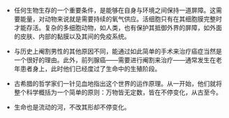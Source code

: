 - 任何生物生存的一个重要条件，是能够在自身与环境之间保持一道屏障。这需要能量，对动物来说就是需要持续的氧气供应。活细胞只有在其细胞膜完整时才能存活。复杂的多细胞动物，如人类，也有保护其抵御外界的屏障，如外面的皮肤、内部的黏膜以及其间的免疫系统。

- 与历史上阉割男性的其他原因不同，能通过如此简单的手术来治疗癌症当然是一个很好的理由。此外，前列腺癌——需要进行阉割来治疗——通常发生在老年患者身上，此时他们已经度过了生命中的生殖阶段。

- 古希腊的哲学家们一针见血地指出这个世界的运作原理。从一开始，他们就将整个科学概括为一个简单的原则：万物皆无定数，皆在不停变化，从古至今。

- 生命也是流动的河，不改其形却不停变化。


